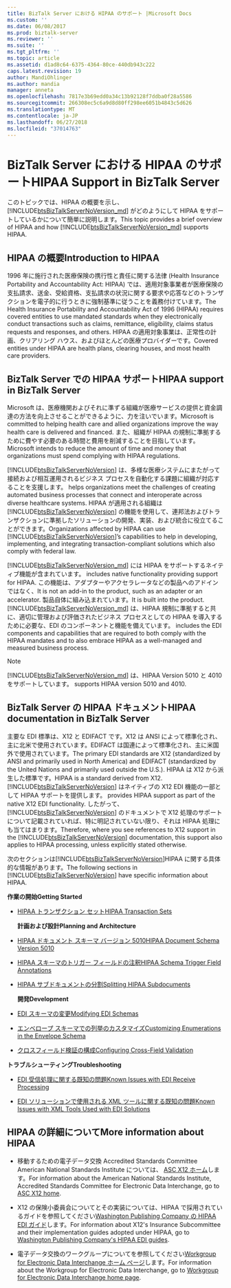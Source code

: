 ```yaml
---
title: BizTalk Server における HIPAA のサポート |Microsoft Docs
ms.custom: ''
ms.date: 06/08/2017
ms.prod: biztalk-server
ms.reviewer: ''
ms.suite: ''
ms.tgt_pltfrm: ''
ms.topic: article
ms.assetid: d1ad8c64-6375-4364-80ce-440db943c222
caps.latest.revision: 19
author: MandiOhlinger
ms.author: mandia
manager: anneta
ms.openlocfilehash: 7817e3b69edd0a34c13b92128f7ddba0f28a5586
ms.sourcegitcommit: 266308ec5c6a9d8d80ff298ee6051b4843c5d626
ms.translationtype: MT
ms.contentlocale: ja-JP
ms.lasthandoff: 06/27/2018
ms.locfileid: "37014763"
---
```

# <a name="hipaa-support-in-biztalk-server"></a><span data-ttu-id="082dc-102">BizTalk Server における HIPAA のサポート</span><span class="sxs-lookup"><span data-stu-id="082dc-102">HIPAA Support in BizTalk Server</span></span>
<span data-ttu-id="082dc-103">このトピックでは、HIPAA の概要を示し、[!INCLUDE[btsBizTalkServerNoVersion_md](../includes/btsbiztalkservernoversion-md.md)] がどのようにして HIPAA をサポートしているかについて簡単に説明します。</span><span class="sxs-lookup"><span data-stu-id="082dc-103">This topic provides a brief overview of HIPAA and how [!INCLUDE[btsBizTalkServerNoVersion_md](../includes/btsbiztalkservernoversion-md.md)] supports HIPAA.</span></span>  
  
## <a name="introduction-to-hipaa"></a><span data-ttu-id="082dc-104">HIPAA の概要</span><span class="sxs-lookup"><span data-stu-id="082dc-104">Introduction to HIPAA</span></span>  
 <span data-ttu-id="082dc-105">1996 年に施行された医療保険の携行性と責任に関する法律 (Health Insurance Portability and Accountability Act: HIPAA) では、適用対象事業者が医療保険の支払請求、送金、受給資格、支払請求の状況に関する要求や応答などのトランザクションを電子的に行うときに強制基準に従うことを義務付けています。</span><span class="sxs-lookup"><span data-stu-id="082dc-105">The Health Insurance Portability and Accountability Act of 1996 (HIPAA) requires covered entities to use mandated standards when they electronically conduct transactions such as claims, remittance, eligibility, claims status requests and responses, and others.</span></span> <span data-ttu-id="082dc-106">HIPAA の適用対象事業は、正常性の計画、クリアリング ハウス、およびほとんどの医療プロバイダーです。</span><span class="sxs-lookup"><span data-stu-id="082dc-106">Covered entities under HIPAA are health plans, clearing houses, and most health care providers.</span></span>  
  
## <a name="hipaa-support-in-biztalk-server"></a><span data-ttu-id="082dc-107">BizTalk Server での HIPAA サポート</span><span class="sxs-lookup"><span data-stu-id="082dc-107">HIPAA support in BizTalk Server</span></span>  
 <span data-ttu-id="082dc-108">Microsoft は、医療機関およびそれに準ずる組織が医療サービスの提供と資金調達の方法を向上させることができるように、力を注いでいます。</span><span class="sxs-lookup"><span data-stu-id="082dc-108">Microsoft is committed to helping health care and allied organizations improve the way health care is delivered and financed.</span></span> <span data-ttu-id="082dc-109">また、組織が HIPAA の規制に準拠するために費やす必要のある時間と費用を削減することを目指しています。</span><span class="sxs-lookup"><span data-stu-id="082dc-109">Microsoft intends to reduce the amount of time and money that organizations must spend complying with HIPAA regulations.</span></span>  
  
 [!INCLUDE[btsBizTalkServerNoVersion](../includes/btsbiztalkservernoversion-md.md)]<span data-ttu-id="082dc-110"> は、多様な医療システムにまたがって接続および相互運用されるビジネス プロセスを自動化する課題に組織が対応することを支援します。</span><span class="sxs-lookup"><span data-stu-id="082dc-110"> helps organizations meet the challenges of creating automated business processes that connect and interoperate across diverse healthcare systems.</span></span> <span data-ttu-id="082dc-111">HIPAA が適用される組織は [!INCLUDE[btsBizTalkServerNoVersion](../includes/btsbiztalkservernoversion-md.md)] の機能を使用して、連邦法およびトランザクションに準拠したソリューションの開発、実装、および統合に役立てることができます。</span><span class="sxs-lookup"><span data-stu-id="082dc-111">Organizations affected by HIPAA can use [!INCLUDE[btsBizTalkServerNoVersion](../includes/btsbiztalkservernoversion-md.md)]’s capabilities to help in developing, implementing, and integrating transaction-compliant solutions which also comply with federal law.</span></span>  
  
[!INCLUDE[btsBizTalkServerNoVersion_md](../includes/btsbiztalkservernoversion-md.md)]<span data-ttu-id="082dc-112"> には HIPAA をサポートするネイティブ機能が含まれています。</span><span class="sxs-lookup"><span data-stu-id="082dc-112"> includes native functionality providing support for HIPAA.</span></span> <span data-ttu-id="082dc-113">この機能は、アダプターやアクセラレータなどの製品へのアドインではなく、</span><span class="sxs-lookup"><span data-stu-id="082dc-113">It is not an add-in to the product, such as an adapter or an accelerator.</span></span> <span data-ttu-id="082dc-114">製品自体に組み込まれています。</span><span class="sxs-lookup"><span data-stu-id="082dc-114">It is built into the product.</span></span> [!INCLUDE[btsBizTalkServerNoVersion_md](../includes/btsbiztalkservernoversion-md.md)]<span data-ttu-id="082dc-115"> は、HIPAA 規制に準拠すると共に、適切に管理および評価されたビジネス プロセスとしての HIPAA を導入するために必要な、EDI のコンポーネントと機能を備えています。</span><span class="sxs-lookup"><span data-stu-id="082dc-115"> includes the EDI components and capabilities that are required to both comply with the HIPAA mandates and to also embrace HIPAA as a well-managed and measured business process.</span></span>  
  
> [!NOTE]
>  [!INCLUDE[btsBizTalkServerNoVersion_md](../includes/btsbiztalkservernoversion-md.md)]<span data-ttu-id="082dc-116"> は、HIPAA Version 5010 と 4010 をサポートしています。</span><span class="sxs-lookup"><span data-stu-id="082dc-116"> supports HIPAA version 5010 and 4010.</span></span>  
  
## <a name="hipaa-documentation-in-biztalk-server"></a><span data-ttu-id="082dc-117">BizTalk Server の HIPAA ドキュメント</span><span class="sxs-lookup"><span data-stu-id="082dc-117">HIPAA documentation in BizTalk Server</span></span>  
 <span data-ttu-id="082dc-118">主要な EDI 標準は、X12 と EDIFACT です。X12 は ANSI によって標準化され、主に北米で使用されています。EDIFACT は国連によって標準化され、主に米国外で使用されています。</span><span class="sxs-lookup"><span data-stu-id="082dc-118">The primary EDI standards are X12 (standardized by ANSI and primarily used in North America) and EDIFACT (standardized by the United Nations and primarily used outside the U.S.).</span></span> <span data-ttu-id="082dc-119">HIPAA は X12 から派生した標準です。</span><span class="sxs-lookup"><span data-stu-id="082dc-119">HIPAA is a standard derived from X12.</span></span> [!INCLUDE[btsBizTalkServerNoVersion](../includes/btsbiztalkservernoversion-md.md)]<span data-ttu-id="082dc-120"> はネイティブの X12 EDI 機能の一部として HIPAA サポートを提供します。</span><span class="sxs-lookup"><span data-stu-id="082dc-120"> provides HIPAA support as part of the native X12 EDI functionality.</span></span> <span data-ttu-id="082dc-121">したがって、[!INCLUDE[btsBizTalkServerNoVersion](../includes/btsbiztalkservernoversion-md.md)] のドキュメントで X12 処理のサポートについて記載されていれば、特に明記されていない限り、それは HIPAA 処理にも当てはまります。</span><span class="sxs-lookup"><span data-stu-id="082dc-121">Therefore, where you see references to X12 support in the [!INCLUDE[btsBizTalkServerNoVersion](../includes/btsbiztalkservernoversion-md.md)] documentation, this support also applies to HIPAA processing, unless explicitly stated otherwise.</span></span>  
  
 <span data-ttu-id="082dc-122">次のセクションは[!INCLUDE[btsBizTalkServerNoVersion](../includes/btsbiztalkservernoversion-md.md)]HIPAA に関する具体的な情報があります。</span><span class="sxs-lookup"><span data-stu-id="082dc-122">The following sections in [!INCLUDE[btsBizTalkServerNoVersion](../includes/btsbiztalkservernoversion-md.md)] have specific information about HIPAA.</span></span>  
  
 <span data-ttu-id="082dc-123">**作業の開始**</span><span class="sxs-lookup"><span data-stu-id="082dc-123">**Getting Started**</span></span>  
  
- [<span data-ttu-id="082dc-124">HIPAA トランザクション セット</span><span class="sxs-lookup"><span data-stu-id="082dc-124">HIPAA Transaction Sets</span></span>](../core/hipaa-transaction-sets.md)  
  
  <span data-ttu-id="082dc-125">**計画および設計**</span><span class="sxs-lookup"><span data-stu-id="082dc-125">**Planning and Architecture**</span></span>  
  
- [<span data-ttu-id="082dc-126">HIPAA ドキュメント スキーマ バージョン 5010</span><span class="sxs-lookup"><span data-stu-id="082dc-126">HIPAA Document Schema Version 5010</span></span>](../core/hipaa-document-schema-version-5010.md)  
  
- [<span data-ttu-id="082dc-127">HIPAA スキーマのトリガー フィールドの注釈</span><span class="sxs-lookup"><span data-stu-id="082dc-127">HIPAA Schema Trigger Field Annotations</span></span>](../core/hipaa-schema-trigger-field-annotations.md)  
  
- [<span data-ttu-id="082dc-128">HIPAA サブドキュメントの分割</span><span class="sxs-lookup"><span data-stu-id="082dc-128">Splitting HIPAA Subdocuments</span></span>](../core/splitting-hipaa-subdocuments.md)  
  
  <span data-ttu-id="082dc-129">**開発**</span><span class="sxs-lookup"><span data-stu-id="082dc-129">**Development**</span></span>  
  
- [<span data-ttu-id="082dc-130">EDI スキーマの変更</span><span class="sxs-lookup"><span data-stu-id="082dc-130">Modifying EDI Schemas</span></span>](../core/modifying-edi-schemas.md) 

- [<span data-ttu-id="082dc-131">エンベロープ スキーマでの列挙のカスタマイズ</span><span class="sxs-lookup"><span data-stu-id="082dc-131">Customizing Enumerations in the Envelope Schema</span></span>](../core/customizing-enumerations-in-the-envelope-schema.md)

- [<span data-ttu-id="082dc-132">クロスフィールド検証の構成</span><span class="sxs-lookup"><span data-stu-id="082dc-132">Configuring Cross-Field Validation</span></span>](../core/configuring-cross-field-validation.md)

  
 <span data-ttu-id="082dc-133">**トラブルシューティング**</span><span class="sxs-lookup"><span data-stu-id="082dc-133">**Troubleshooting**</span></span>  
  
-   [<span data-ttu-id="082dc-134">EDI 受信処理に関する既知の問題</span><span class="sxs-lookup"><span data-stu-id="082dc-134">Known Issues with EDI Receive Processing</span></span>](../core/known-issues-with-edi-receive-processing.md)  
  
-   [<span data-ttu-id="082dc-135">EDI ソリューションで使用される XML ツールに関する既知の問題</span><span class="sxs-lookup"><span data-stu-id="082dc-135">Known Issues with XML Tools Used with EDI Solutions</span></span>](../core/known-issues-with-xml-tools-used-with-edi-solutions.md)  
  
## <a name="more-information-about-hipaa"></a><span data-ttu-id="082dc-136">HIPAA の詳細について</span><span class="sxs-lookup"><span data-stu-id="082dc-136">More information about HIPAA</span></span>  
  
-   <span data-ttu-id="082dc-137">移動するための電子データ交換 Accredited Standards Committee American National Standards Institute については、 [ASC X12 ホーム](http://www.x12.org/)します。</span><span class="sxs-lookup"><span data-stu-id="082dc-137">For information about the American National Standards Institute, Accredited Standards Committee for Electronic Data Interchange, go to [ASC X12 home](http://www.x12.org/).</span></span>  
  
-   <span data-ttu-id="082dc-138">X12 の保険小委員会についてとその実装については、HIPAA で採用されているガイドを参照してください[Washington Publishing Company の HIPAA EDI ガイド](http://www.wpc-edi.com/)します。</span><span class="sxs-lookup"><span data-stu-id="082dc-138">For information about X12's Insurance Subcommittee and their implementation guides adopted under HIPAA, go to [Washington Publishing Company's HIPAA EDI guides](http://www.wpc-edi.com/).</span></span>
  
-   <span data-ttu-id="082dc-139">電子データ交換のワークグループについてを参照してください[Workgroup for Electronic Data Interchange ホーム ページ](http://www.wedi.org/)します。</span><span class="sxs-lookup"><span data-stu-id="082dc-139">For information about the Workgroup for Electronic Data Interchange, go to [Workgroup for Electronic Data Interchange home page](http://www.wedi.org/).</span></span>